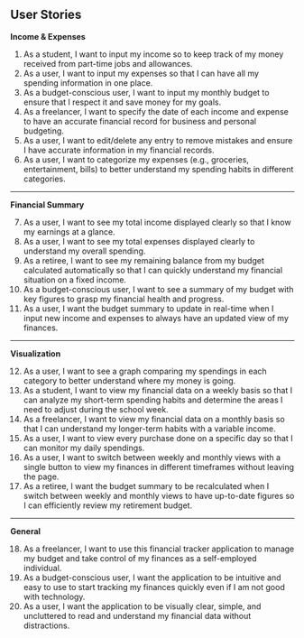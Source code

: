 ## User Stories

**Income & Expenses**

1. As a student, I want to input my income so to keep track of my money received from part-time jobs and allowances.
2. As a user, I want to input my expenses so that I can have all my spending information in one place.
3. As a budget-conscious user, I want to input my monthly budget to ensure that I respect it and save money for my goals.
4. As a freelancer, I want to specify the date of each income and expense to have an accurate financial record for business and personal budgeting.
5. As a user, I want to edit/delete any entry to remove mistakes and ensure I have accurate information in my financial records.
6. As a user, I want to categorize my expenses (e.g., groceries, entertainment, bills) to better understand my spending habits in different categories.

---

**Financial Summary**

7. As a user, I want to see my total income displayed clearly so that I know my earnings at a glance.
8. As a user, I want to see my total expenses displayed clearly to understand my overall spending.
9. As a retiree, I want to see my remaining balance from my budget calculated automatically so that I can quickly understand my financial situation on a fixed income.
10. As a budget-conscious user, I want to see a summary of my budget with key figures to grasp my financial health and progress.
11. As a user, I want the budget summary to update in real-time when I input new income and expenses to always have an updated view of my finances.

---

**Visualization**

12. As a user, I want to see a graph comparing my spendings in each category to better understand where my money is going.
13. As a student, I want to view my financial data on a weekly basis so that I can analyze my short-term spending habits and determine the areas I need to adjust during the school week.
14. As a freelancer, I want to view my financial data on a monthly basis so that I can understand my longer-term habits with a variable income.
15. As a user, I want to view every purchase done on a specific day so that I can monitor my daily spendings.
16. As a user, I want to switch between weekly and monthly views with a single button to view my finances in different timeframes without leaving the page.
17. As a retiree, I want the budget summary to be recalculated when I switch between weekly and monthly views to have up-to-date figures so I can efficiently review my retirement budget.

---

**General**

18. As a freelancer, I want to use this financial tracker application to manage my budget and take control of my finances as a self-employed individual.
19. As a budget-conscious user, I want the application to be intuitive and easy to use to start tracking my finances quickly even if I am not good with technology.
20. As a user, I want the application to be visually clear, simple, and uncluttered to read and understand my financial data without distractions.
